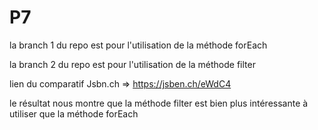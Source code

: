 # P7

la branch 1 du repo est pour l'utilisation de la méthode forEach

la branch 2 du repo est pour l'utilisation de la méthode filter

lien du comparatif Jsbn.ch => https://jsben.ch/eWdC4

le résultat nous montre que la méthode filter est bien plus intéressante à utiliser que la méthode forEach
